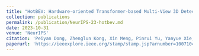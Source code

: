 ```yaml
---
title: "HotBEV: Hardware-oriented Transformer-based Multi-View 3D Detector for BEV Perception"
collection: publications
permalink: /publication/NeurIPS-23-hotbev.md
date: 2023-10-31
venue: 'NeurIPS'
citation: 'Peiyan Dong, Zhenglun Kong, Xin Meng, Pinrui Yu, Yanyue Xie, Yifan Gong, Geng Yuan, Fei Sun, Hao Tang, Yanzhi Wang'
paperurl: 'https://ieeexplore.ieee.org/stamp/stamp.jsp?arnumber=10071047'
---
```

